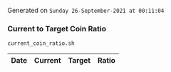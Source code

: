 Generated on `Sunday 26-September-2021 at 00:11:04`

### Current to Target Coin Ratio
`current_coin_ratio.sh`

Date|Current|Target|Ratio
---|---|---|---
